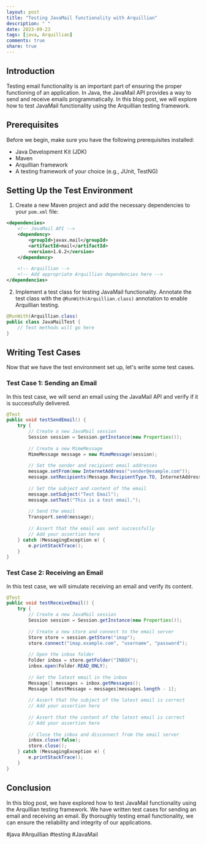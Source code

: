 ```yaml
---
layout: post
title: "Testing JavaMail functionality with Arquillian"
description: " "
date: 2023-09-23
tags: [java, Arquillian]
comments: true
share: true
---
```


## Introduction
Testing email functionality is an important part of ensuring the proper functioning of an application. In Java, the JavaMail API provides a way to send and receive emails programmatically. In this blog post, we will explore how to test JavaMail functionality using the Arquillian testing framework.

## Prerequisites
Before we begin, make sure you have the following prerequisites installed:
- Java Development Kit (JDK)
- Maven
- Arquillian framework
- A testing framework of your choice (e.g., JUnit, TestNG)

## Setting Up the Test Environment
1. Create a new Maven project and add the necessary dependencies to your `pom.xml` file:
```xml
<dependencies>
    <!-- JavaMail API -->
    <dependency>
        <groupId>javax.mail</groupId>
        <artifactId>mail</artifactId>
        <version>1.6.2</version>
    </dependency>
    
    <!-- Arquillian -->
    <!-- Add appropriate Arquillian dependencies here -->
</dependencies>
```

2. Implement a test class for testing JavaMail functionality. Annotate the test class with the `@RunWith(Arquillian.class)` annotation to enable Arquillian testing.
```java
@RunWith(Arquillian.class)
public class JavaMailTest {
    // Test methods will go here
}
```

## Writing Test Cases
Now that we have the test environment set up, let's write some test cases.

### Test Case 1: Sending an Email
In this test case, we will send an email using the JavaMail API and verify if it is successfully delivered.

```java
@Test
public void testSendEmail() {
    try {
        // Create a new JavaMail session
        Session session = Session.getInstance(new Properties());
        
        // Create a new MimeMessage
        MimeMessage message = new MimeMessage(session);
        
        // Set the sender and recipient email addresses
        message.setFrom(new InternetAddress("sender@example.com"));
        message.setRecipients(Message.RecipientType.TO, InternetAddress.parse("recipient@example.com"));
        
        // Set the subject and content of the email
        message.setSubject("Test Email");
        message.setText("This is a test email.");
        
        // Send the email
        Transport.send(message);
        
        // Assert that the email was sent successfully
        // Add your assertion here
    } catch (MessagingException e) {
        e.printStackTrace();
    }
}
```

### Test Case 2: Receiving an Email
In this test case, we will simulate receiving an email and verify its content.

```java
@Test
public void testReceiveEmail() {
    try {
        // Create a new JavaMail session
        Session session = Session.getInstance(new Properties());
        
        // Create a new store and connect to the email server
        Store store = session.getStore("imap");
        store.connect("imap.example.com", "username", "password");
        
        // Open the inbox folder
        Folder inbox = store.getFolder("INBOX");
        inbox.open(Folder.READ_ONLY);
        
        // Get the latest email in the inbox
        Message[] messages = inbox.getMessages();
        Message latestMessage = messages[messages.length - 1];
        
        // Assert that the subject of the latest email is correct
        // Add your assertion here
        
        // Assert that the content of the latest email is correct
        // Add your assertion here
        
        // Close the inbox and disconnect from the email server
        inbox.close(false);
        store.close();
    } catch (MessagingException e) {
        e.printStackTrace();
    }
}
```

## Conclusion
In this blog post, we have explored how to test JavaMail functionality using the Arquillian testing framework. We have written test cases for sending an email and receiving an email. By thoroughly testing email functionality, we can ensure the reliability and integrity of our applications.

#java #Arquillian #testing #JavaMail
